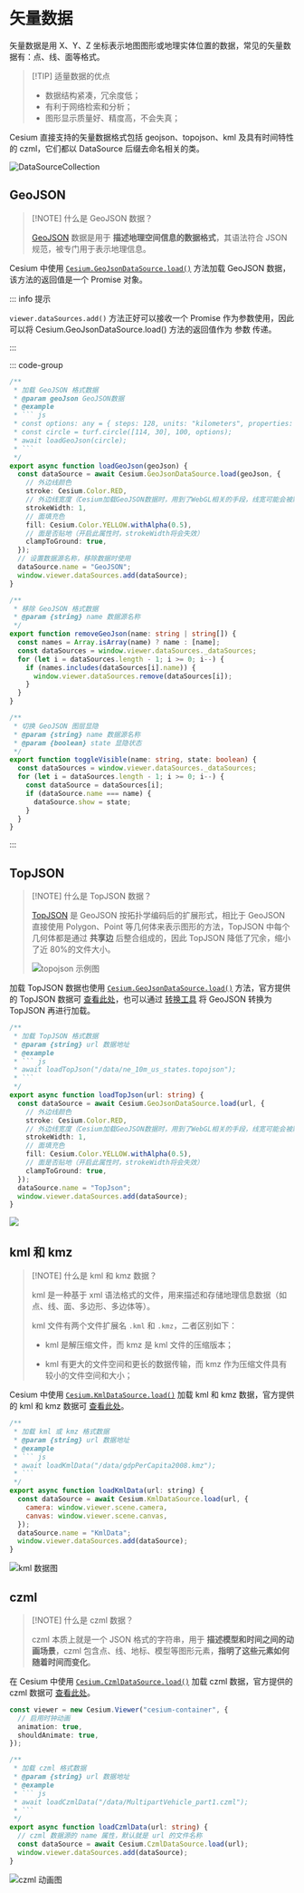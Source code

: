 # 矢量数据

矢量数据是用 X、Y、Z 坐标表示地图图形或地理实体位置的数据，常见的矢量数据有：点、线、面等格式。

> [!TIP]  适量数据的优点
>
> - 数据结构紧凑，冗余度低；
> - 有利于网络检索和分析；
> - 图形显示质量好、精度高，不会失真；



Cesium 直接支持的矢量数据格式包括 geojson、topojson、kml 及具有时间特性的 czml，它们都以 DataSource 后缀去命名相关的类。

![DataSourceCollection](./images/DataSourceCollection.png)



## GeoJSON

> [!NOTE] 什么是 GeoJSON 数据？
>
> [GeoJSON](https://geojson.cn/docs/ref/geojson) 数据是用于 **描述地理空间信息的数据格式**，其语法符合 JSON 规范，被专门用于表示地理信息。

Cesium 中使用 [`Cesium.GeoJsonDataSource.load()`](https://cesium.com/learn/cesiumjs/ref-doc/GeoJsonDataSource.html?classFilter=GeoJsonDataSource) 方法加载 GeoJSON 数据，该方法的返回值是一个 Promise 对象。

::: info 提示

`viewer.dataSources.add()` 方法正好可以接收一个 Promise 作为参数使用，因此可以将 Cesium.GeoJsonDataSource.load() 方法的返回值作为 参数 传递。

:::



::: code-group

```typescript [加载GeoJSON]
/**
 * 加载 GeoJSON 格式数据
 * @param geoJson GeoJSON数据
 * @example
 * ``` js
 * const options: any = { steps: 128, units: "kilometers", properties: { foo: "bar" } };
 * const circle = turf.circle([114, 30], 100, options);
 * await loadGeoJson(circle);
 * ```
 */
export async function loadGeoJson(geoJson) {
  const dataSource = await Cesium.GeoJsonDataSource.load(geoJson, {
    // 外边线颜色
    stroke: Cesium.Color.RED,
    // 外边线宽度（Cesium加载GeoJSON数据时，用到了WebGL相关的手段，线宽可能会被默认加载为1px）
    strokeWidth: 1,
    // 面填充色
    fill: Cesium.Color.YELLOW.withAlpha(0.5),
    // 面是否贴地（开启此属性时，strokeWidth将会失效）
    clampToGround: true,
  });
  // 设置数据源名称，移除数据时使用
  dataSource.name = "GeoJSON";
  window.viewer.dataSources.add(dataSource);
}
```



```typescript [移除GeoJSON]
/**
 * 移除 GeoJSON 格式数据
 * @param {string} name 数据源名称
 */
export function removeGeoJson(name: string | string[]) {
  const names = Array.isArray(name) ? name : [name];
  const dataSources = window.viewer.dataSources._dataSources;
  for (let i = dataSources.length - 1; i >= 0; i--) {
    if (names.includes(dataSources[i].name)) {
      window.viewer.dataSources.remove(dataSources[i]);
    }
  }
}
```

```typescript [显隐GeoJSON]
/**
 * 切换 GeoJSON 图层显隐
 * @param {string} name 数据源名称
 * @param {boolean} state 显隐状态
 */
export function toggleVisible(name: string, state: boolean) {
  const dataSources = window.viewer.dataSources._dataSources;
  for (let i = dataSources.length - 1; i >= 0; i--) {
    const dataSource = dataSources[i];
    if (dataSource.name === name) {
      dataSource.show = state;
    }
  }
}
```

:::



## TopJSON

> [!NOTE] 什么是 TopJSON 数据？
>
> [TopJSON](https://github.com/topojson/topojson-specification?tab=readme-ov-file#11-examples) 是 GeoJSON 按拓扑学编码后的扩展形式，相比于 GeoJSON 直接使用 Polygon、Point 等几何体来表示图形的方法，TopJSON 中每个几何体都是通过 **共享边** 后整合组成的，因此 TopJSON 降低了冗余，缩小了近 80%的文件大小。
>
> ![topojson 示例图](./images\topojson示例图.png)

加载 TopJSON 数据也使用 [`Cesium.GeoJsonDataSource.load()`](https://cesium.com/learn/cesiumjs/ref-doc/GeoJsonDataSource.html?classFilter=GeoJsonDataSource) 方法，官方提供的 TopJSON 数据可 [查看此处](https://github.com/CesiumGS/cesium/tree/main/Apps/SampleData)，也可以通过 [转换工具](https://jeffpaine.github.io/geojson-topojson/) 将 GeoJSON 转换为 TopJSON 再进行加载。

```typescript
/**
 * 加载 TopJSON 格式数据
 * @param {string} url 数据地址
 * @example
 * ``` js
 * await loadTopJson("/data/ne_10m_us_states.topojson");
 * ```
 */
export async function loadTopJson(url: string) {
  const dataSource = await Cesium.GeoJsonDataSource.load(url, {
    // 外边线颜色
    stroke: Cesium.Color.RED,
    // 外边线宽度（Cesium加载GeoJSON数据时，用到了WebGL相关的手段，线宽可能会被默认加载为1px）
    strokeWidth: 1,
    // 面填充色
    fill: Cesium.Color.YELLOW.withAlpha(0.5),
    // 面是否贴地（开启此属性时，strokeWidth将会失效）
    clampToGround: true,
  });
  dataSource.name = "TopJson";
  window.viewer.dataSources.add(dataSource);
}
```

![](./images/topojson.png)



## kml 和 kmz

> [!NOTE] 什么是 kml 和 kmz 数据？
>
> kml 是一种基于 xml 语法格式的文件，用来描述和存储地理信息数据（如点、线、面、多边形、多边体等）。
>
> kml 文件有两个文件扩展名 `.kml` 和 `.kmz`，二者区别如下：
>
> - kml 是解压缩文件，而 kmz 是 kml 文件的压缩版本；
>
> - kml 有更大的文件空间和更长的数据传输，而 kmz 作为压缩文件具有较小的文件空间和大小；

Cesium 中使用 [`Cesium.KmlDataSource.load()`](https://cesium.com/learn/cesiumjs/ref-doc/KmlDataSource.html?classFilter=KmlDataSource) 加载 kml 和 kmz 数据，官方提供的 kml 和 kmz 数据可 [查看此处](https://github.com/CesiumGS/cesium/tree/main/Apps/SampleData/kml)。

```js
/**
 * 加载 kml 或 kmz 格式数据
 * @param {string} url 数据地址
 * @example
 * ``` js
 * await loadKmlData("/data/gdpPerCapita2008.kmz");
 * ```
 */
export async function loadKmlData(url: string) {
  const dataSource = await Cesium.KmlDataSource.load(url, {
    camera: window.viewer.scene.camera,
    canvas: window.viewer.scene.canvas,
  });
  dataSource.name = "KmlData";
  window.viewer.dataSources.add(dataSource);
}
```

![kml 数据图](./images/kmz.png)



## czml

> [!NOTE] 什么是 czml 数据？
>
> czml 本质上就是一个 JSON 格式的字符串，用于 **描述模型和时间之间的动画场景**，czml 包含点、线、地标、模型等图形元素，**指明了这些元素如何随着时间而变化**。

在 Cesium 中使用 [`Cesium.CzmlDataSource.load()`](https://cesium.com/learn/cesiumjs/ref-doc/CzmlDataSource.html?classFilter=CzmlDataSource) 加载 czml 数据，官方提供的 czml 数据可 [查看此处](https://github.com/CesiumGS/cesium/tree/main/Apps/SampleData)。

```typescript
const viewer = new Cesium.Viewer("cesium-container", {
  // 启用时钟动画
  animation: true,
  shouldAnimate: true,
});

/**
 * 加载 czml 格式数据
 * @param {string} url 数据地址
 * @example
 * ``` js
 * await loadCzmlData("/data/MultipartVehicle_part1.czml");
 * ```
 */
export async function loadCzmlData(url: string) {
  // czml 数据源的 name 属性，默认就是 url 的文件名称
  const dataSource = await Cesium.CzmlDataSource.load(url);
  window.viewer.dataSources.add(dataSource);
}
```
![czml 动画图](./images/czml.gif)